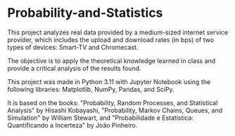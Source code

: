 # Probability-and-Statistics

This project analyzes real data provided by a medium-sized internet service provider, which includes the upload and download rates (in bps) of two types of devices: 
Smart-TV and Chromecast.

The objective is to apply the theoretical knowledge learned in class and provide a critical analysis of the results found.

This project was made in Python 3.11 with Jupyter Notebook using the following libraries: Matplotlib, NumPy, Pandas, and SciPy.

It is based on the books: "Probability, Random Processes, and Statistical Analysis" by Hisashi Kobayashi, "Probability, Markov Chains, Queues, and Simulation" by 
William Stewart, and "Probabilidade e Estatística: Quantificando a Incerteza" by João Pinheiro.
